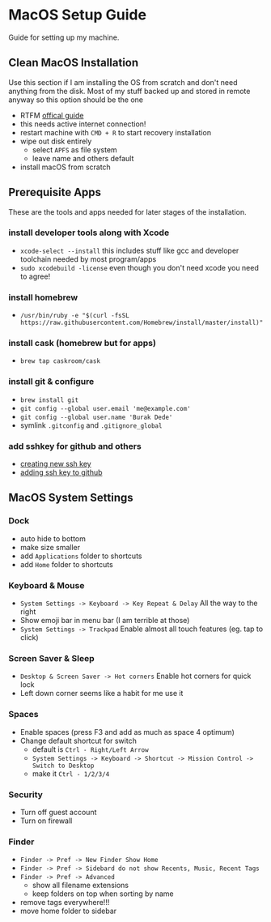# MacOS Setup Guide

Guide for setting up my machine.

## Clean MacOS Installation

Use this section if I am installing the OS from scratch and don't need anything from the disk. 
Most of my stuff backed up and stored in remote anyway so this option should be the one 

- RTFM [offical guide](https://support.apple.com/en-us/HT204904)
- this needs active internet connection!
- restart machine with `CMD + R` to start recovery installation
- wipe out disk entirely
	- select `APFS` as file system
	- leave name and others default
- install macOS from scratch


## Prerequisite Apps

These are the tools and apps needed for later stages of the installation.

### install developer tools along with Xcode
- `xcode-select --install` this includes stuff like gcc and developer toolchain needed by most program/apps
- `sudo xcodebuild -license` even though you don't need xcode you need to agree!

### install homebrew
- `/usr/bin/ruby -e "$(curl -fsSL https://raw.githubusercontent.com/Homebrew/install/master/install)"`

### install cask (homebrew but for apps)
- `brew tap caskroom/cask`

### install git & configure
- `brew install git`
- `git config --global user.email 'me@example.com'`
- `git config --global user.name 'Burak Dede'`
- symlink `.gitconfig` and `.gitignore_global`

### add sshkey for github and others
- [creating new ssh key](https://help.github.com/articles/generating-a-new-ssh-key-and-adding-it-to-the-ssh-agent/)
- [adding ssh key to github](https://help.github.com/articles/adding-a-new-ssh-key-to-your-github-account/)

## MacOS System Settings

### Dock
- auto hide to bottom
- make size smaller
- add `Applications` folder to shortcuts
- add `Home` folder to shortcuts

### Keyboard & Mouse
- `System Settings -> Keyboard -> Key Repeat & Delay` All the way to the right
- Show emoji bar in menu bar (I am terrible at those)
- `System Settings -> Trackpad` Enable almost all touch features (eg. tap to click)

### Screen Saver & Sleep
- `Desktop & Screen Saver -> Hot corners` Enable hot corners for quick lock
- Left down corner seems like a habit for me use it

### Spaces
- Enable spaces (press F3 and add as much as space 4 optimum)
- Change default shortcut for switch
	- default is `Ctrl - Right/Left Arrow`
	- `System Settings -> Keyboard -> Shortcut -> Mission Control -> Switch to Desktop` 
	- make it `Ctrl - 1/2/3/4`

### Security
- Turn off guest account
- Turn on firewall

### Finder
- `Finder -> Pref -> New Finder Show Home`
- `Finder -> Pref -> Sidebard do not show Recents, Music, Recent Tags`
- `Finder -> Pref -> Advanced`
	- show all filename extensions
	- keep folders on top when sorting by name
- remove tags everywhere!!!
- move home folder to sidebar











